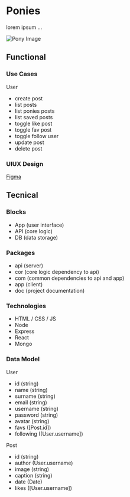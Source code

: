 # Ponies

lorem ipsum ...

![Pony Image](https://media.giphy.com/media/8gagdpcAhA8AuVerUn/giphy.gif?cid=790b7611jc6mx4hntg3ddlkj4jcm5l4t0ul8stuw2mygm2ji&ep=v1_gifs_search&rid=giphy.gif&ct=g)

## Functional

### Use Cases

User
- create post
- list posts
- list ponies posts
- list saved posts
- toggle like post
- toggle fav post
- toggle follow user
- update post
- delete post

### UIUX Design

[Figma](https://www.figma.com/design/7ohsVM69EEKTn7TiG5yWTb/ponies?node-id=0-1&t=U6MSAuJNfld3IeuT-0)

## Tecnical

### Blocks

- App (user interface)
- API (core logic)
- DB (data storage)

### Packages

- api (server)
- cor (core logic dependency to api)
- com (common dependencies to api and app)
- app (client)
- doc (project documentation)

### Technologies

- HTML / CSS  / JS
- Node
- Express
- React
- Mongo

### Data Model

User
- id (string)
- name (string)
- surname (string)
- email (string)
- username (string)
- password (string)
- avatar (string)
- favs ([Post.id])
- following ([User.username])

Post
- id (string)
- author (User.username)
- image (string)
- caption (string)
- date (Date)
- likes ([User.username])